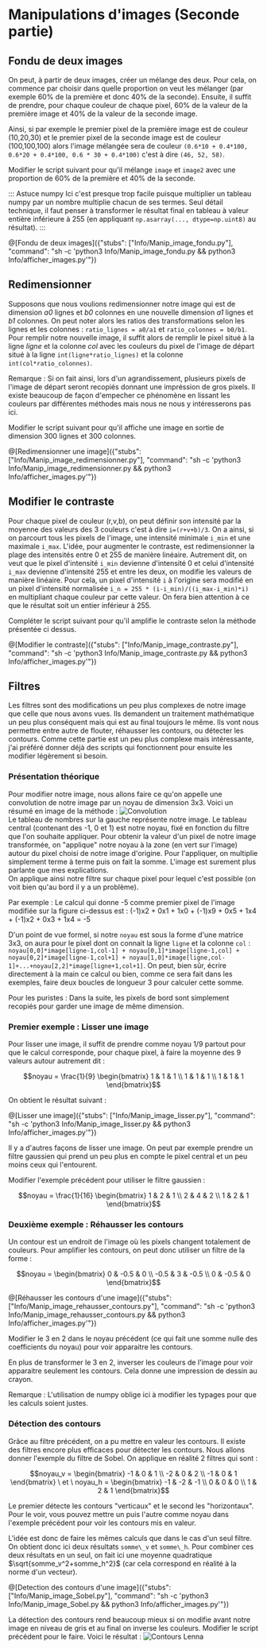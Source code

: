 # Manipulations d'images (Seconde partie)

## Fondu de deux images

On peut, à partir de deux images, créer un mélange des deux. Pour cela, on commence par choisir dans quelle proportion on veut les mélanger (par exemple 60% de la première et donc 40% de la seconde). Ensuite, il suffit de prendre, pour chaque couleur de chaque pixel, 60% de la valeur de la première image et 40% de la valeur de la seconde image.

Ainsi, si par exemple le premier pixel de la première image est de couleur (10,20,30) et le premier pixel de la seconde image est de couleur (100,100,100) alors l'image mélangée sera de couleur `(0.6*10 + 0.4*100, 0.6*20 + 0.4*100, 0.6 * 30 + 0.4*100)` c'est à dire `(46, 52, 58)`.

Modifier le script suivant pour qu'il mélange `image` et `image2` avec une proportion de 60% de la première et 40% de la seconde.

::: Astuce numpy
Ici c'est presque trop facile puisque multiplier un tableau numpy par un nombre multiplie chacun de ses termes. 
Seul détail technique, il faut penser à transformer le résultat final en tableau à valeur entière inférieure à 255 (en appliquant `np.asarray(..., dtype=np.uint8)` au résultat).
:::

@[Fondu de deux images]({"stubs": ["Info/Manip_image_fondu.py"], "command": "sh -c 'python3 Info/Manip_image_fondu.py && python3 Info/afficher_images.py'"})

## Redimensionner

Supposons que nous voulions redimensionner notre image qui est de dimension *a0* lignes et *b0* colonnes en une nouvelle dimension *a1* lignes et *b1* colonnes. On peut noter alors les ratios des transformations selon les lignes et les colonnes : `ratio_lignes = a0/a1` et `ratio_colonnes = b0/b1`.  
Pour remplir notre nouvelle image, il suffit alors de remplir le pixel situé à la ligne *ligne* et la colonne *col* avec les couleurs du pixel de l'image de départ situé à la ligne `int(ligne*ratio_lignes)` et la colonne `int(col*ratio_colonnes)`.

Remarque : Si on fait ainsi, lors d'un agrandissement, plusieurs pixels de l'image de départ seront recopiés donnant une impréssion de gros pixels. Il existe beaucoup de façon d'empecher ce phénomène en lissant les couleurs par différentes méthodes mais nous ne nous y intéresserons pas ici.

Modifier le script suivant pour qu'il affiche une image en sortie de dimension 300 lignes et 300 colonnes. 

@[Redimensionner une image]({"stubs": ["Info/Manip_image_redimensionner.py"], "command": "sh -c 'python3 Info/Manip_image_redimensionner.py && python3 Info/afficher_images.py'"})

## Modifier le contraste

Pour chaque pixel de couleur (r,v,b), on peut définir son intensité par la moyenne des valeurs des 3 couleurs c'est à dire `i=(r+v+b)/3`. On a ainsi, si on parcourt tous les pixels de l'image, une intensité minimale `i_min` et une maximale `i_max`. L'idée, pour augmenter le contraste, est redimensionner la plage des intensités entre 0 et 255 de manière linéaire. Autrement dit, on veut que le pixel d'intensité `i_min` devienne d'intensité 0 et celui d'intensité `i_max` devienne d'intensité 255 et entre les deux, on modifie les valeurs de manière linéaire. Pour cela, un pixel d'intensité `i` à l'origine sera modifié en un pixel d'intensité normalisée  `i_n = 255 * (i-i_min)/((i_max-i_min)*i)` en multipliant chaque couleur par cette valeur. On fera bien attention à ce que le résultat soit un entier inférieur à 255.

Compléter le script suivant pour qu'il amplifie le contraste selon la méthode présentée ci dessus.

@[Modifier le contraste]({"stubs": ["Info/Manip_image_contraste.py"], "command": "sh -c 'python3 Info/Manip_image_contraste.py && python3 Info/afficher_images.py'"})


## Filtres

Les filtres sont des modifications un peu plus complexes de notre image que celle que nous avons vues. Ils demandent un traitement mathématique un peu plus conséquent mais qui est au final toujours le même. Ils vont nous permettre entre autre de flouter, réhausser les contours, ou détecter les contours. Comme cette partie est un peu plus complexe mais intéressante, j'ai préféré donner déjà des scripts qui fonctionnent pour ensuite les modifier légèrement si besoin.

### Présentation théorique

Pour modifier notre image, nous allons faire ce qu'on appelle une convolution de notre image par un noyau de dimension 3x3. Voici un résumé en image de la méthode : ![Convolution](conv2.png)  
Le tableau de nombres sur la gauche représente notre image. Le tableau central (contenant des -1, 0 et 1) est notre noyau, fixé en fonction du filtre que l'on souhaite appliquer. Pour obtenir la valeur d'un pixel de notre image transformée, on "applique" notre noyau à la zone (en vert sur l'image) autour du pixel choisi de notre image d'origine. Pour l'appliquer, on multiplie simplement terme à terme puis on fait la somme. L'image est surement plus parlante que mes explications.  
On applique ainsi notre filtre sur chaque pixel pour lequel c'est possible (on voit bien qu'au bord il y a un problème).

Par exemple : Le calcul qui donne -5 comme premier pixel de l'image modifiée sur la figure ci-dessus est : (-1)x2 + 0x1 + 1x0 + (-1)x9 + 0x5 + 1x4 + (-1)x2 + 0x3 + 1x4 = -5

D'un point de vue formel, si notre `noyau` est sous la forme d'une matrice 3x3, on aura pour le pixel dont on connait la ligne `ligne` et la colonne `col` : `noyau[0,0]*image[ligne-1,col-1] + noyau[0,1]*image[ligne-1,col] + noyau[0,2]*image[ligne-1,col+1] + noyau[1,0]*image[ligne,col-1]+...+noyau[2,2]*image[ligne+1,col+1]`. On peut, bien sûr, écrire directement à la main ce calcul ou bien, comme ce sera fait dans les exemples, faire deux boucles de longueur 3 pour calculer cette somme.

Pour les puristes : Dans la suite, les pixels de bord sont simplement recopiés pour garder une image de même dimension.

### Premier exemple : Lisser une image

Pour lisser une image, il suffit de prendre comme noyau 1/9 partout pour que le calcul corresponde, pour chaque pixel, à faire la moyenne des 9 valeurs autour autrement dit :
```math
noyau = \frac{1}{9}
\begin{bmatrix}
1 & 1 & 1 \\
1 & 1 & 1 \\
1 & 1 & 1
\end{bmatrix}
```

On obtient le résultat suivant :

@[Lisser une image]({"stubs": ["Info/Manip_image_lisser.py"], "command": "sh -c 'python3 Info/Manip_image_lisser.py && python3 Info/afficher_images.py'"})

Il y a d'autres façons de lisser une image. On peut par exemple prendre un filtre gaussien qui prend un peu plus en compte le pixel central et un peu moins ceux qui l'entourent.

Modifier l'exemple précédent pour utiliser le filtre gaussien : 
```math
noyau = \frac{1}{16}
\begin{bmatrix}
1 & 2 & 1 \\
2 & 4 & 2 \\
1 & 2 & 1
\end{bmatrix}
```

### Deuxième exemple : Réhausser les contours

Un contour est un endroit de l'image où les pixels changent totalement de couleurs. Pour amplifier les contours, on peut donc utiliser un filtre de la forme :
```math
noyau =
\begin{bmatrix}
0 & -0.5 & 0 \\
-0.5 & 3 & -0.5 \\
0 & -0.5 & 0
\end{bmatrix}
```

@[Réhausser les contours d'une image]({"stubs": ["Info/Manip_image_rehausser_contours.py"], "command": "sh -c 'python3 Info/Manip_image_rehausser_contours.py && python3 Info/afficher_images.py'"})

Modifier le 3 en 2 dans le noyau précédent (ce qui fait une somme nulle des coefficients du noyau) pour voir apparaitre les contours.

En plus de transformer le 3 en 2, inverser les couleurs de l'image pour voir apparaitre seulement les contours. Cela donne une impression de dessin au crayon.

Remarque : L'utilisation de numpy oblige ici à modifier les typages pour que les calculs soient justes.

### Détection des contours

Grâce au filtre précédent, on a pu mettre en valeur les contours. Il existe des filtres encore plus efficaces pour détecter les contours. Nous allons donner l'exemple du filtre de Sobel. On applique en réalité 2 filtres qui sont : 
```math
noyau_v = 
\begin{bmatrix}
-1 & 0 & 1 \\
-2 & 0 & 2 \\
-1 & 0 & 1
\end{bmatrix}
\ et \ 
noyau_h =
\begin{bmatrix}
-1 & -2 & -1 \\
0 & 0 & 0 \\
1 & 2 & 1
\end{bmatrix}
```
Le premier détecte les contours "verticaux" et le second les "horizontaux". Pour le voir, vous pouvez mettre un puis l'autre comme noyau dans l'exemple précédent pour voir les contours mis en valeur.

L'idée est donc de faire les mêmes calculs que dans le cas d'un seul filtre. On obtient donc ici deux résultats `somme\_v` et `somme\_h`. Pour combiner ces deux résultats en un seul, on fait ici une moyenne quadratique $`\sqrt{somme_v^2+somme_h^2}`$ (car cela correspond en réalité à la norme d'un vecteur).

@[Detection des contours d'une image]({"stubs": ["Info/Manip_image_Sobel.py"], "command": "sh -c 'python3 Info/Manip_image_Sobel.py && python3 Info/afficher_images.py'"})

La détection des contours rend beaucoup mieux si on modifie avant notre image en niveau de gris et au final on inverse les couleurs. Modifier le script précédent pour le faire. Voici le résultat : ![Contours Lenna](lenna_Sobel.png)
